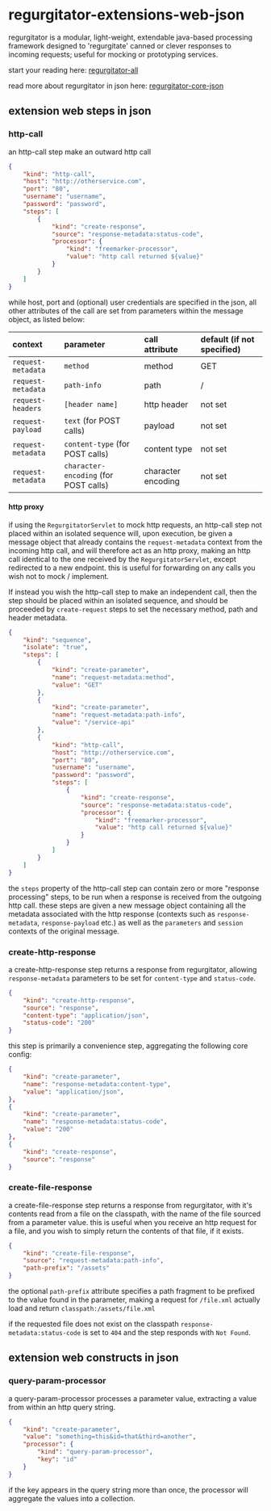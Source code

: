 # regurgitator-extensions-web-json

regurgitator is a modular, light-weight, extendable java-based processing framework designed to 'regurgitate' canned or clever responses to incoming requests; useful for mocking or prototyping services.

start your reading here: [regurgitator-all](http://github.com/talmeym/regurgitator-all#regurgitator)

read more about regurgitator in json here: [regurgitator-core-json](http://github.com/talmeym/regurgitator-core-json#json-configuration-of-regurgitator)

## extension web steps in json

### http-call 

an http-call step make an outward http call

```json
{
    "kind": "http-call",
    "host": "http://otherservice.com",
    "port": "80",
    "username": "username",
    "password": "password",
    "steps": [
        {
            "kind": "create-response",
            "source": "response-metadata:status-code",
            "processor": {
                "kind": "freemarker-processor",
                "value": "http call returned ${value}"
            }
        }
    ]
}
```

while host, port and (optional) user credentials are specified in the json, all other attributes of the call are set from parameters within the message object, as listed below:

|context|parameter|call attribute|default (if not specified)|
|:---|:---|:---|:---|
|``request-metadata``|``method``|method|GET|
|``request-metadata``|``path-info``|path|/|
|``request-headers``|``[header name]`` | http header |not set|
|``request-payload``|``text`` (for POST calls) |payload|not set|
|``request-metadata``|``content-type`` (for POST calls) |content type|not set|
|``request-metadata``|``character-encoding`` (for POST calls) |character encoding|not set|

#### http proxy

if using the ``RegurgitatorServlet`` to mock http requests, an http-call step not placed within an isolated sequence will, upon execution, be given a message object that already contains the ``request-metadata`` context from the incoming http call, and will therefore act as an http proxy, making an http call identical to the one received by the ``RegurgitatorServlet``, except redirected to a new endpoint. this is useful for forwarding on any calls you wish not to mock / implement.

If instead you wish the http-call step to make an independent call, then the step should be placed within an isolated sequence, and should be proceeded by ``create-request`` steps to set the necessary method, path and header metadata.

```json
{
    "kind": "sequence",
    "isolate": "true",
    "steps": [
        {
            "kind": "create-parameter",
            "name": "request-metadata:method",
            "value": "GET"
        },
        {
            "kind": "create-parameter",
            "name": "request-metadata:path-info",
            "value": "/service-api"
        },
        {
            "kind": "http-call",
            "host": "http://otherservice.com",
            "port": "80",
            "username": "username",
            "password": "password",
            "steps": [
                {
                    "kind": "create-response",
                    "source": "response-metadata:status-code",
                    "processor": {
                        "kind": "freemarker-processor",
                        "value": "http call returned ${value}"
                    }
                }
            ]
        }
    ]
}
```

the ``steps`` property of the http-call step can contain zero or more "response processing" steps, to be run when a response is received from the outgoing http call. these steps are given a new message object containing all the metadata associated with the http response (contexts such as ``response-metadata``, ``response-payload`` etc.) as well as the ``parameters`` and ``session`` contexts of the original message. 

### create-http-response

a create-http-response step returns a response from regurgitator, allowing ``response-metadata`` parameters to be set for ``content-type`` and ``status-code``.

```json
{
    "kind": "create-http-response",
    "source": "response",
    "content-type": "application/json",
    "status-code": "200"
}
```

this step is primarily a convenience step, aggregating the following core config:

```json
{
    "kind": "create-parameter",
    "name": "response-metadata:content-type",
    "value": "application/json",
},
{
    "kind": "create-parameter",
    "name": "response-metadata:status-code",
    "value": "200"
},
{
    "kind": "create-response",
    "source": "response"
}
```

### create-file-response

a create-file-response step returns a response from regurgitator, with it's contents read from a file on the classpath, with the name of the file sourced from a parameter value. this is useful when you receive an http request for a file, and you wish to simply return the contents of that file, if it exists.

```json
{
    "kind": "create-file-response",
    "source": "request-metadata:path-info",
    "path-prefix": "/assets"
}
```

the optional ``path-prefix`` attribute specifies a path fragment to be prefixed to the value found in the parameter, making a request for ``/file.xml`` actually load and return ``classpath:/assets/file.xml``

if the requested file does not exist on the classpath ``response-metadata:status-code`` is set to ``404`` and the step responds with ``Not Found``.

## extension web constructs in json

### query-param-processor

a query-param-processor processes a parameter value, extracting a value from within an http query string.

```json
{
    "kind": "create-parameter",
    "value": "something=this&id=that&third=another",
    "processor": {
        "kind": "query-param-processor",
        "key": "id"
    }
}
```

if the key appears in the query string more than once, the processor will aggregate the values into a collection.
